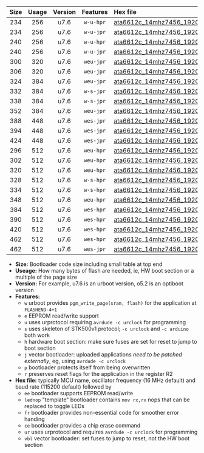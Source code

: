 |Size|Usage|Version|Features|Hex file|
|:-:|:-:|:-:|:-:|:--|
|234|256|u7.6|`w-u-hpr`|[ata6612c_14mhz7456_19200bps_ur.hex](https://raw.githubusercontent.com/stefanrueger/urboot/main/ata6612c_14mhz7456_19200bps_ur.hex)|
|234|256|u7.6|`w-u-jpr`|[ata6612c_14mhz7456_19200bps_ur_vbl.hex](https://raw.githubusercontent.com/stefanrueger/urboot/main/ata6612c_14mhz7456_19200bps_ur_vbl.hex)|
|240|256|u7.6|`w-u-hpr`|[ata6612c_14mhz7456_19200bps_lednop_ur.hex](https://raw.githubusercontent.com/stefanrueger/urboot/main/ata6612c_14mhz7456_19200bps_lednop_ur.hex)|
|240|256|u7.6|`w-u-jpr`|[ata6612c_14mhz7456_19200bps_lednop_ur_vbl.hex](https://raw.githubusercontent.com/stefanrueger/urboot/main/ata6612c_14mhz7456_19200bps_lednop_ur_vbl.hex)|
|300|320|u7.6|`weu-jpr`|[ata6612c_14mhz7456_19200bps_ee_ur_vbl.hex](https://raw.githubusercontent.com/stefanrueger/urboot/main/ata6612c_14mhz7456_19200bps_ee_ur_vbl.hex)|
|306|320|u7.6|`weu-jpr`|[ata6612c_14mhz7456_19200bps_ee_lednop_ur_vbl.hex](https://raw.githubusercontent.com/stefanrueger/urboot/main/ata6612c_14mhz7456_19200bps_ee_lednop_ur_vbl.hex)|
|324|384|u7.6|`weu-jpr`|[ata6612c_14mhz7456_19200bps_ee_lednop_fr_ur_vbl.hex](https://raw.githubusercontent.com/stefanrueger/urboot/main/ata6612c_14mhz7456_19200bps_ee_lednop_fr_ur_vbl.hex)|
|332|384|u7.6|`w-s-jpr`|[ata6612c_14mhz7456_19200bps_vbl.hex](https://raw.githubusercontent.com/stefanrueger/urboot/main/ata6612c_14mhz7456_19200bps_vbl.hex)|
|338|384|u7.6|`w-s-jpr`|[ata6612c_14mhz7456_19200bps_lednop_vbl.hex](https://raw.githubusercontent.com/stefanrueger/urboot/main/ata6612c_14mhz7456_19200bps_lednop_vbl.hex)|
|352|384|u7.6|`weu-jpr`|[ata6612c_14mhz7456_19200bps_ee_lednop_fr_ce_ur_vbl.hex](https://raw.githubusercontent.com/stefanrueger/urboot/main/ata6612c_14mhz7456_19200bps_ee_lednop_fr_ce_ur_vbl.hex)|
|388|448|u7.6|`wes-jpr`|[ata6612c_14mhz7456_19200bps_ee_vbl.hex](https://raw.githubusercontent.com/stefanrueger/urboot/main/ata6612c_14mhz7456_19200bps_ee_vbl.hex)|
|394|448|u7.6|`wes-jpr`|[ata6612c_14mhz7456_19200bps_ee_lednop_vbl.hex](https://raw.githubusercontent.com/stefanrueger/urboot/main/ata6612c_14mhz7456_19200bps_ee_lednop_vbl.hex)|
|424|448|u7.6|`wes-jpr`|[ata6612c_14mhz7456_19200bps_ee_lednop_fr_vbl.hex](https://raw.githubusercontent.com/stefanrueger/urboot/main/ata6612c_14mhz7456_19200bps_ee_lednop_fr_vbl.hex)|
|296|512|u7.6|`weu-hpr`|[ata6612c_14mhz7456_19200bps_ee_ur.hex](https://raw.githubusercontent.com/stefanrueger/urboot/main/ata6612c_14mhz7456_19200bps_ee_ur.hex)|
|302|512|u7.6|`weu-hpr`|[ata6612c_14mhz7456_19200bps_ee_lednop_ur.hex](https://raw.githubusercontent.com/stefanrueger/urboot/main/ata6612c_14mhz7456_19200bps_ee_lednop_ur.hex)|
|320|512|u7.6|`weu-hpr`|[ata6612c_14mhz7456_19200bps_ee_lednop_fr_ur.hex](https://raw.githubusercontent.com/stefanrueger/urboot/main/ata6612c_14mhz7456_19200bps_ee_lednop_fr_ur.hex)|
|328|512|u7.6|`w-s-hpr`|[ata6612c_14mhz7456_19200bps.hex](https://raw.githubusercontent.com/stefanrueger/urboot/main/ata6612c_14mhz7456_19200bps.hex)|
|334|512|u7.6|`w-s-hpr`|[ata6612c_14mhz7456_19200bps_lednop.hex](https://raw.githubusercontent.com/stefanrueger/urboot/main/ata6612c_14mhz7456_19200bps_lednop.hex)|
|348|512|u7.6|`weu-hpr`|[ata6612c_14mhz7456_19200bps_ee_lednop_fr_ce_ur.hex](https://raw.githubusercontent.com/stefanrueger/urboot/main/ata6612c_14mhz7456_19200bps_ee_lednop_fr_ce_ur.hex)|
|384|512|u7.6|`wes-hpr`|[ata6612c_14mhz7456_19200bps_ee.hex](https://raw.githubusercontent.com/stefanrueger/urboot/main/ata6612c_14mhz7456_19200bps_ee.hex)|
|390|512|u7.6|`wes-hpr`|[ata6612c_14mhz7456_19200bps_ee_lednop.hex](https://raw.githubusercontent.com/stefanrueger/urboot/main/ata6612c_14mhz7456_19200bps_ee_lednop.hex)|
|420|512|u7.6|`wes-hpr`|[ata6612c_14mhz7456_19200bps_ee_lednop_fr.hex](https://raw.githubusercontent.com/stefanrueger/urboot/main/ata6612c_14mhz7456_19200bps_ee_lednop_fr.hex)|
|462|512|u7.6|`wes-hpr`|[ata6612c_14mhz7456_19200bps_ee_lednop_fr_ce.hex](https://raw.githubusercontent.com/stefanrueger/urboot/main/ata6612c_14mhz7456_19200bps_ee_lednop_fr_ce.hex)|
|462|512|u7.6|`wes-jpr`|[ata6612c_14mhz7456_19200bps_ee_lednop_fr_ce_vbl.hex](https://raw.githubusercontent.com/stefanrueger/urboot/main/ata6612c_14mhz7456_19200bps_ee_lednop_fr_ce_vbl.hex)|

- **Size:** Bootloader code size including small table at top end
- **Useage:** How many bytes of flash are needed, ie, HW boot section or a multiple of the page size
- **Version:** For example, u7.6 is an urboot version, o5.2 is an optiboot version
- **Features:**
  + `w` urboot provides `pgm_write_page(sram, flash)` for the application at `FLASHEND-4+1`
  + `e` EEPROM read/write support
  + `u` uses urprotocol requiring `avrdude -c urclock` for programming
  + `s` uses skeleton of STK500v1 protocol; `-c urclock` and `-c arduino` both work
  + `h` hardware boot section: make sure fuses are set for reset to jump to boot section
  + `j` vector bootloader: uploaded applications *need to be patched externally*, eg, using `avrdude -c urclock`
  + `p` bootloader protects itself from being overwritten
  + `r` preserves reset flags for the application in the register R2
- **Hex file:** typically MCU name, oscillator frequency (16 MHz default) and baud rate (115200 default) followed by
  + `ee` bootloader supports EEPROM read/write
  + `lednop` "template" bootloader contains `mov rx,rx` nops that can be replaced to toggle LEDs
  + `fr` bootloader provides non-essential code for smoother error handing
  + `ce` bootloader provides a chip erase command
  + `ur` uses urprotocol and requires `avrdude -c urclock` for programming
  + `vbl` vector bootloader: set fuses to jump to reset, not the HW boot section
